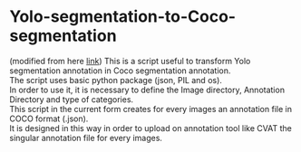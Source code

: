 # Yolo-segmentation-to-Coco-segmentation

(modified from here [link](<../Yolo-to-COCO-format-converter/README (1).md>))
This is a script useful to transform Yolo segmentation annotation in Coco segmentation annotation.\
The script uses basic python package (json, PIL and os).\
In order to use it, it is necessary to define the Image directory, Annotation Directory and type of categories.\
This script in the current form creates for every images an annotation file in COCO format (.json).\
It is designed in this way in order to upload on annotation tool like CVAT the singular annotation file for every images.
